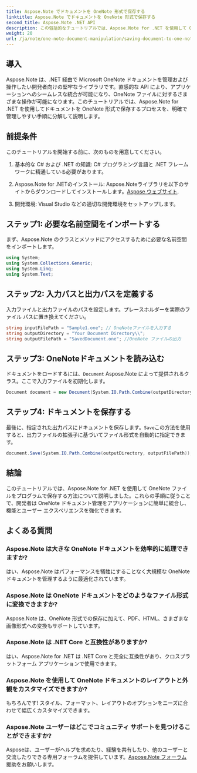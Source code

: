 ```yaml
---
title: Aspose.Note でドキュメントを OneNote 形式で保存する
linktitle: Aspose.Note でドキュメントを OneNote 形式で保存する
second_title: Aspose.Note .NET API
description: この包括的なチュートリアルでは、Aspose.Note for .NET を使用して OneNote ドキュメントをプログラムで保存する方法を学習します。既存の OneNote ファイルの読み込みから目的の形式での保存まで、プロセス全体を段階的に説明するガイドをご覧ください。
weight: 20
url: /ja/note/one-note-document-manipulation/saving-document-to-one-note-format/
---
```

## 導入

Aspose.Note は、.NET 経由で Microsoft OneNote ドキュメントを管理および操作したい開発者向けの堅牢なライブラリです。直感的な API により、アプリケーションへのシームレスな統合が可能になり、OneNote ファイルに対するさまざまな操作が可能になります。このチュートリアルでは、Aspose.Note for .NET を使用してドキュメントを OneNote 形式で保存するプロセスを、明確で管理しやすい手順に分解して説明します。

## 前提条件

このチュートリアルを開始する前に、次のものを用意してください。

1. 基本的な C# および .NET の知識: C# プログラミング言語と .NET フレームワークに精通している必要があります。
   
2.  Aspose.Note for .NETのインストール: Aspose.Noteライブラリを以下のサイトからダウンロードしてインストールします。[Aspose ウェブサイト](https://releases.aspose.com/note/net/).

3. 開発環境: Visual Studio などの適切な開発環境をセットアップします。

## ステップ1: 必要な名前空間をインポートする

まず、Aspose.Note のクラスとメソッドにアクセスするために必要な名前空間をインポートします。

```csharp
using System;
using System.Collections.Generic;
using System.Linq;
using System.Text;
```

## ステップ2: 入力パスと出力パスを定義する

入力ファイルと出力ファイルのパスを設定します。プレースホルダーを実際のファイル パスに置き換えてください。

```csharp
string inputFilePath = "Sample1.one"; // OneNoteファイルを入力する
string outputDirectory = "Your Document Directory\\";
string outputFilePath = "SavedDocument.one"; //OneNote ファイルの出力
```

## ステップ3: OneNoteドキュメントを読み込む

ドキュメントをロードするには、`Document` Aspose.Note によって提供されるクラス。ここで入力ファイルを初期化します。

```csharp
Document document = new Document(System.IO.Path.Combine(outputDirectory, inputFilePath));
```

## ステップ4: ドキュメントを保存する

最後に、指定された出力パスにドキュメントを保存します。`Save`この方法を使用すると、出力ファイルの拡張子に基づいてファイル形式を自動的に指定できます。

```csharp
document.Save(System.IO.Path.Combine(outputDirectory, outputFilePath));
```

## 結論

このチュートリアルでは、Aspose.Note for .NET を使用して OneNote ファイルをプログラムで保存する方法について説明しました。これらの手順に従うことで、開発者は OneNote ドキュメント管理をアプリケーションに簡単に統合し、機能とユーザー エクスペリエンスを強化できます。

## よくある質問

### Aspose.Note は大きな OneNote ドキュメントを効率的に処理できますか?

はい、Aspose.Note はパフォーマンスを犠牲にすることなく大規模な OneNote ドキュメントを管理するように最適化されています。

### Aspose.Note は OneNote ドキュメントをどのようなファイル形式に変換できますか?

Aspose.Note は、OneNote 形式での保存に加えて、PDF、HTML、さまざまな画像形式への変換もサポートしています。

### Aspose.Note は .NET Core と互換性がありますか?

はい、Aspose.Note for .NET は .NET Core と完全に互換性があり、クロスプラットフォーム アプリケーションで使用できます。

### Aspose.Note を使用して OneNote ドキュメントのレイアウトと外観をカスタマイズできますか?

もちろんです! スタイル、フォーマット、レイアウトのオプションをニーズに合わせて幅広くカスタマイズできます。

### Aspose.Note ユーザーはどこでコミュニティ サポートを見つけることができますか?

 Asposeは、ユーザーがヘルプを求めたり、経験を共有したり、他のユーザーと交流したりできる専用フォーラムを提供しています。[Aspose.Note フォーラム](https://forum.aspose.com/c/note/28)援助をお願いします。
